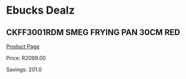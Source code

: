 
# Ebucks Dealz
## CKFF3001RDM SMEG FRYING PAN 30CM RED
[Product Page](https://www.ebucks.com/web/shop/productSelected.do?prodId=1170691428&catId=1196428103)

Price: R2099.00

Savings: 201.0


	